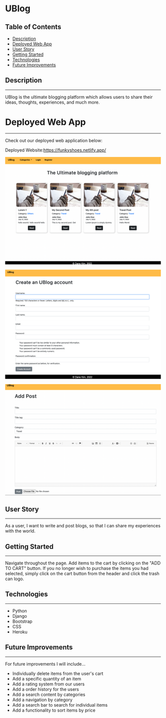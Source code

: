 # **UBlog**

## Table of Contents

- [Description](#description)
- [Deployed Web App](#deployed-web-app)
- [User Story](#user-story)
- [Getting Started](#getting-started)
- [Technologies](#technologies)
- [Future Improvements](#future-improvements)

## Description

---

UBlog is the ultimate blogging platform which allows users to share their ideas, thoughts, experiences, and much more.

# Deployed Web App

---

Check out our deployed web application below:

Deployed Website:https://funkyshoes.netlify.app/

![alt text](/image/main.png)

![alt text](/image/register.png)

![alt text](/image/add.png)


## User Story

---

As a user, I want to write and post blogs, so that I can share my experiences with the world. 

## Getting Started

---

Navigate throughout the page. Add items to the cart by clicking on the "ADD TO CART" button. If you no longer wish to purchase the items you had selected, simply click on the cart button from the header and click the trash can logo.

## Technologies

---

- Python
- Django
- Bootstrap
- CSS
- Heroku


## Future Improvements

---

For future improvements I will include...

- Individually delete items from the user's cart
- Add a specific quantity of an item
- Add a rating system from our users
- Add a order history for the users
- Add a search content by categories
- Add a navigation by category
- Add a search bar to search for individual items
- Add a functionality to sort items by price
